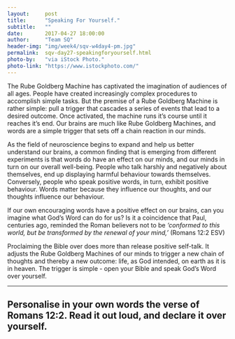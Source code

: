 ```yaml
---
layout:     post
title:      "Speaking For Yourself."
subtitle:   ""
date:       2017-04-27 18:00:00
author:     "Team SQ"
header-img: "img/week4/sqv-w4day4-pm.jpg"
permalink:  sqv-day27-speakingforyourself.html
photo-by:   "via iStock Photo."
photo-link: "https://www.istockphoto.com/"
---
```


<p>The Rube Goldberg Machine has captivated the imagination of audiences of all ages. People have created increasingly complex procedures to accomplish simple tasks. But the premise of a Rube Goldberg Machine is rather simple: pull a trigger that cascades a series of events that lead to a desired outcome. Once activated, the machine runs it’s course until it reaches it’s end. Our brains are much like Rube Goldberg Machines, and words are a simple trigger that sets off a chain reaction in our minds.</p>

<p>As the field of neuroscience begins to expand and help us better understand our brains, a common finding that is emerging from different experiments is that words do have an effect on our minds, and our minds in turn on our overall well-being. People who talk harshly and negatively about themselves, end up displaying harmful behaviour towards themselves. Conversely, people who speak positive words, in turn, exhibit positive behaviour. Words matter because they influence our thoughts, and our thoughts influence our behaviour.</p>

<p>If our own encouraging words have a positive effect on our brains, can you imagine what God’s Word can do for us? Is it a coincidence that Paul, centuries ago, reminded the Roman believers not to be <i>‘conformed to this world, but be transformed by the renewal of your mind,’</i> (Romans 12:2 ESV)</p>

<p>Proclaiming the Bible over does more than release positive self-talk. It adjusts the Rube Goldberg Machines of our minds to trigger a new chain of thoughts and thereby a new outcome: life, as God intended, on earth as it is in heaven. The trigger is simple - open your Bible and speak God’s Word over yourself.</p>

<hr>

<h2 class="section-heading">Personalise in your own words the verse of Romans 12:2. Read it out loud, and declare it over yourself.</h2>